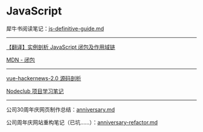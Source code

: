 # JavaScript

犀牛书阅读笔记：[js-definitive-guide.md](book/js-definitive-guide.md)

---

 [【翻译】实例剖析 JavaScript 闭包及作用域链](closure/closure-scope-chain.md)

 [MDN - 闭包](closure/mdn-closure.md)

---

[vue-hackernews-2.0 源码剖析](code-analysis/vue-hackernews.md)

[Nodeclub 项目学习笔记](code-analysis/nodeclub.md)

---

公司30周年庆网页制作总结：[anniversary.md](anniversary/anniversary.md)

公司周年庆网站重构笔记（已坑……）：[anniversary-refactor.md](anniversary/anniversary-refactor.md)
